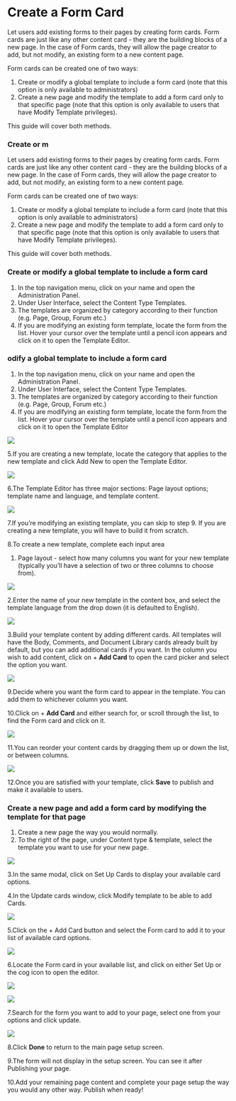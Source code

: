 # Create a Form Card



Let users add existing forms to their pages by creating form cards. Form cards are just like any other content card - they are the building blocks of a new page. In the case of Form cards, they will allow the page creator to add, but not modify, an existing form to a new content page.

Form cards can be created one of two ways:

1. Create or modify a global template to include a form card \(note that this option is only available to administrators\) 
2. Create a new page and modify the template to add a form card only to that specific page \(note that this option is only available to users that have Modify Template privileges\).

This guide will cover both methods.

### Create or m

Let users add existing forms to their pages by creating form cards. Form cards are just like any other content card - they are the building blocks of a new page. In the case of Form cards, they will allow the page creator to add, but not modify, an existing form to a new content page.

Form cards can be created one of two ways:

1. Create or modify a global template to include a form card \(note that this option is only available to administrators\) 
2. Create a new page and modify the template to add a form card only to that specific page \(note that this option is only available to users that have Modify Template privileges\).

This guide will cover both methods.

### Create or modify a global template to include a form card

1. In the top navigation menu, click on your name and open the Administration Panel. 
2. Under User Interface, select the Content Type Templates.
3. The templates are organized by category according to their function \(e.g. Page, Group, Forum etc.\)
4. If you are modifying an existing form template, locate the form from the list. Hover your cursor over the template until a pencil icon appears and click on it to open the Template Editor. 

### odify a global template to include a form card

1. In the top navigation menu, click on your name and open the Administration Panel. 
2. Under User Interface, select the Content Type Templates.
3. The templates are organized by category according to their function \(e.g. Page, Group, Forum etc.\)
4. If you are modifying an existing form template, locate the form from the list. Hover your cursor over the template until a pencil icon appears and click on it to open the Template Editor

![](../../../.gitbook/assets/1%20%2832%29.png)

5.If you are creating a new template, locate the category that applies to the new template and click Add New to open the Template Editor.

![](../../../.gitbook/assets/2%20%2834%29.png)

6.The Template Editor has three major sections: Page layout options; template name and language, and template content.

![](../../../.gitbook/assets/3%20%283%29.png)



7.If you’re modifying an existing template, you can skip to step 9. If you are creating a new template, you will have to build it from scratch.

8.To create a new template, complete each input area

1. Page layout - select how many columns you want for your new template \(typically you’ll have a selection of two or three columns to choose from\).

![](../../../.gitbook/assets/4%20%2817%29.png)

2.Enter the name of your new template in the content box, and select the template language from the drop down \(it is defaulted to English\).

![](../../../.gitbook/assets/5%20%2817%29.png)

3.Build your template content by adding different cards. All templates will have the Body, Comments, and Document Library cards already built by default, but you can add additional cards if you want. In the column you wish to add content, click on + **Add Card** to open the card picker and select the option you want.

![](../../../.gitbook/assets/new.jpg)



9.Decide where you want the form card to appear in the template. You can add them to whichever column you want.

10.Click on + **Add Card** and either search for, or scroll through the list, to find the Form card and click on it.  


![](../../../.gitbook/assets/8%20%289%29.png)

11.You can reorder your content cards by dragging them up or down the list, or between columns.

![](../../../.gitbook/assets/9%20%282%29.png)



12.Once you are satisfied with your template, click **Save** to publish and make it available to users.

### Create a new page and add a form card by modifying the template for that page

1. Create a new page the way you would normally.
2. To the right of the page, under Content type & template, select the template you want to use for your new page.

![](../../../.gitbook/assets/10%20%281%29.png)



3.In the same modal, click on Set Up Cards to display your available card options.

4.In the Update cards window, click Modify template to be able to add Cards.

![](../../../.gitbook/assets/11.png)

5.Click on the + Add Card button and select the Form card to add it to your list of available card options.

![](../../../.gitbook/assets/new%20%281%29.jpg)

6.Locate the Form card in your available list, and click on either Set Up or the cog icon to open the editor.

![](../../../.gitbook/assets/12%20%281%29.png)

![](../../../.gitbook/assets/13%20%283%29.png)

7.Search for the form you want to add to your page, select one from your options and click update.

![](../../../.gitbook/assets/14.png)



8.Click **Done** to return to the main page setup screen.

9.The form will not display in the setup screen. You can see it after Publishing your page.

10.Add your remaining page content and complete your page setup the way you would any other way. Publish when ready!  

